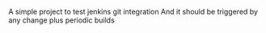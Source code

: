
A simple project to test jenkins git integration
And it should be triggered by any change plus periodic builds

